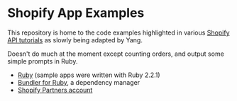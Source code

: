 # Shopify App Examples

This repository is home to the code examples highlighted in various [Shopify API tutorials](http://docs.myshopify.io/api/tutorials/) as slowly being adapted by Yang. 

Doesn't do much at the moment except counting orders, and output some simple prompts in Ruby. 


* [Ruby](https://www.ruby-lang.org/en/documentation/installation/) (sample apps were written with Ruby 2.2.1)
* [Bundler for Ruby](http://bundler.io/), a dependency manager
* [Shopify Partners account](https://developers.shopify.com/)
